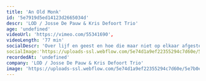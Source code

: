 ```yaml
---
title: 'An Old Monk'
id: '5e7919d5ed14123d2665034d'
descr: 'LOD / Josse De Pauw & Kris Defoort Trio'
age: 'undefined'
videoUrl: 'https://vimeo.com/55341690',
videoLength: '77 min'
socialDescr: 'Over lijf en geest en hoe die maar niet op elkaar afgestemd geraken. Behalve tijdens een dansje misschien. – Josse De Pauw Josse De Pauw & Kris Defoort Trio brengen An Old Monk. Een swingende ode aan oud worden, een lijflied over liefde en leed. Over de grenzeloosheid van de geest, de grenzen van het lichaam en de confrontatie daarmee. Hoe voelt het om oud te worden terwijl je geest eeuwig jong lijkt te blijven?'
socialImage:'https://uploads-ssl.webflow.com/5e74d1a9ef22355294c7d60e/5e7917026d28a4095d0691cb_LOD_%20AnOldMonkVDE_8797.jpg'
recordedAt: 'undefined'
company: 'LOD / Josse De Pauw & Kris Defoort Trio'
image: 'https://uploads-ssl.webflow.com/5e74d1a9ef22355294c7d60e/5e7b0ec510466d148c702003_LOD_%20AnOldMonkVDE_8797.jpg'
---
```

